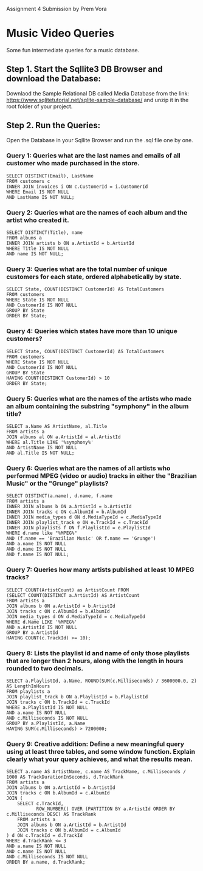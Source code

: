 Assignment 4 Submission by Prem Vora

# Music Video Queries

Some fun intermediate queries for a music database.

## Step 1. Start the Sqllite3 DB Browser and download the Database:

Downlaod the Sample Relational DB called Media Database from the link: https://www.sqlitetutorial.net/sqlite-sample-database/ 
and unzip it in the root folder of your project.

## Step 2. Run the Queries:

Open the Database in your Sqllite Browser and run the .sql file one by one.

### Query 1: Queries what are the last names and emails of all customer who made purchased in the store.

```
SELECT DISTINCT(Email), LastName
FROM customers c
INNER JOIN invoices i ON c.CustomerId = i.CustomerId
WHERE Email IS NOT NULL
AND LastName IS NOT NULL;
```

### Query 2: Queries what are the names of each album and the artist who created it.

```
SELECT DISTINCT(Title), name
FROM albums a
INNER JOIN artists b ON a.ArtistId = b.ArtistId
WHERE Title IS NOT NULL
AND name IS NOT NULL;
```

### Query 3: Queries what are the total number of unique customers for each state, ordered alphabetically by state.

```
SELECT State, COUNT(DISTINCT CustomerId) AS TotalCustomers
FROM customers
WHERE State IS NOT NULL
AND CustomerId IS NOT NULL
GROUP BY State
ORDER BY State;
```

### Query 4: Queries which states have more than 10 unique customers?

```
SELECT State, COUNT(DISTINCT CustomerId) AS TotalCustomers
FROM customers
WHERE State IS NOT NULL
AND CustomerId IS NOT NULL
GROUP BY State
HAVING COUNT(DISTINCT CustomerId) > 10
ORDER BY State;
```

### Query 5: Queries what are the names of the artists who made an album containing the substring "symphony" in the album title?

```
SELECT a.Name AS ArtistName, al.Title
FROM artists a
JOIN albums al ON a.ArtistId = al.ArtistId
WHERE al.Title LIKE '%symphony%'
AND ArtistName IS NOT NULL
AND al.Title IS NOT NULL;
```

### Query 6: Queries what are the names of all artists who performed MPEG (video or audio) tracks in either the "Brazilian Music" or the "Grunge" playlists?

```
SELECT DISTINCT(a.name), d.name, f.name
FROM artists a
INNER JOIN albums b ON a.ArtistId = b.ArtistId
INNER JOIN tracks c ON c.AlbumId = b.AlbumId
INNER JOIN media_types d ON d.MediaTypeId = c.MediaTypeId
INNER JOIN playlist_track e ON e.TrackId = c.TrackId
INNER JOIN playlists f ON f.PlaylistId = e.PlaylistId
WHERE d.name like "%MPEG%"
AND (f.name == 'Brazilian Music' OR f.name == 'Grunge')
AND a.name IS NOT NULL
AND d.name IS NOT NULL
AND f.name IS NOT NULL;
```

### Query 7: Queries how many artists published at least 10 MPEG tracks?

```
SELECT COUNT(ArtistCount) as ArtistCount FROM
(SELECT COUNT(DISTINCT a.ArtistId) AS ArtistCount
FROM artists a
JOIN albums b ON a.ArtistId = b.ArtistId
JOIN tracks c ON c.AlbumId = b.AlbumId
JOIN media_types d ON d.MediaTypeId = c.MediaTypeId
WHERE d.Name LIKE '%MPEG%'
AND a.ArtistId IS NOT NULL
GROUP BY a.ArtistId
HAVING COUNT(c.TrackId) >= 10);
```

### Query 8: Lists the playlist id and name of only those playlists that are longer than 2 hours, along with the length in hours rounded to two decimals.

```
SELECT a.PlaylistId, a.Name, ROUND(SUM(c.Milliseconds) / 3600000.0, 2) AS LengthInHours
FROM playlists a
JOIN playlist_track b ON a.PlaylistId = b.PlaylistId
JOIN tracks c ON b.TrackId = c.TrackId
WHERE a.PlaylistId IS NOT NULL
AND a.name IS NOT NULL
AND c.Milliseconds IS NOT NULL
GROUP BY a.PlaylistId, a.Name
HAVING SUM(c.Milliseconds) > 7200000;
```

### Query 9: Creative addition: Define a new meaningful query using at least three tables, and some window function. Explain clearly what your query achieves, and what the results mean.

```
SELECT a.name AS ArtistName, c.name AS TrackName, c.Milliseconds / 1000 AS TrackDurationInSeconds, d.TrackRank
FROM artists a
JOIN albums b ON a.ArtistId = b.ArtistId
JOIN tracks c ON b.AlbumId = c.AlbumId
JOIN (
    SELECT c.TrackId, 
           ROW_NUMBER() OVER (PARTITION BY a.ArtistId ORDER BY c.Milliseconds DESC) AS TrackRank
    FROM artists a
    JOIN albums b ON a.ArtistId = b.ArtistId
    JOIN tracks c ON b.AlbumId = c.AlbumId
) d ON c.TrackId = d.TrackId
WHERE d.TrackRank <= 3
AND a.name IS NOT NULL
AND c.name IS NOT NULL
AND c.Milliseconds IS NOT NULL
ORDER BY a.name, d.TrackRank;
```
